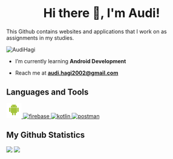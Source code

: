 <h1 style="font-size: 32px;"align="center">Hi there 👋, I'm Audi!</h1>

This Github contains websites and applications that I work on as assignments in my studies.

<p align="left"> <img src="https://komarev.com/ghpvc/?username=AudiHagi&label=Profile%20views&color=0e75b6&style=flat" alt="AudiHagi" /> </p>

- I’m currently learning **Android Development**

- Reach me at **audi.hagi2002@gmail.com**

<h2 align="left">Languages and Tools</h2>
<p align="left"> 
<a href="https://developer.android.com" target="_blank"> 
<img src="https://raw.githubusercontent.com/devicons/devicon/master/icons/android/android-original-wordmark.svg" alt="android" width="40" height="40"/> 
</a>  
<a href="https://firebase.google.com/" target="_blank"> <img src="https://www.vectorlogo.zone/logos/firebase/firebase-icon.svg" alt="firebase" width="40" height="40"/> </a> 
<a href="https://kotlinlang.org" target="_blank"> <img src="https://www.vectorlogo.zone/logos/kotlinlang/kotlinlang-icon.svg" alt="kotlin" width="40" height="40"/> </a> 
<a href="https://postman.com" target="_blank"> <img src="https://www.vectorlogo.zone/logos/getpostman/getpostman-icon.svg" alt="postman" width="40" height="40"/> 
</a> 
</p>

<h2 align="left">My Github Statistics</h2>
<p>
  <img height="180em" src="https://github-readme-stats-eight-theta.vercel.app/api?username=AudiHagi&show_icons=true&theme=dark&include_all_commits=true&count_private=true"/>
  <img height="180em" src="https://github-readme-stats-eight-theta.vercel.app/api/top-langs/?username=AudiHagi&layout=compact&langs_count=8&theme=dark"/>
</p>


<!--
**AudiHagi/AudiHagi** is a ✨ _special_ ✨ repository because its `README.md` (this file) appears on your GitHub profile.
Here are some ideas to get you started:
- 🔭 I’m currently working on ...
- 🌱 I’m currently learning ...
- 👯 I’m looking to collaborate on ...
- 🤔 I’m looking for help with ...
- 💬 Ask me about ...
- 📫 How to reach me: ...
- 😄 Pronouns: ...
- ⚡ Fun fact: ...
-->
